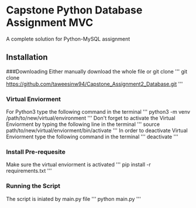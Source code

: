 # Capstone Python Database Assignment MVC
A complete solution for Python-MySQL assignment
## Installation

###Downloading
Either manually download the whole file or git clone
'''
git clone https://github.com/taweesinw94/Capstone_Assignment2_Database.git
'''

### Virtual Enviorment
For Python3 type the following command in the terminal
'''
python3 -m venv /path/to/new/virtual/environment
'''
Don't forget to activate the Virtual Enviorment by typing the following line in the terminal
'''
source path/to/new/virtual/enviorment/bin/activate
'''
In order to deactivate Virtual Enviorment type the following command in the terminal
'''
deactivate
'''
### Install Pre-requesite
Make sure the virtual enviorment is activated
'''
pip install -r requirements.txt 
'''

### Running the Script
The script is iniated by main.py file
'''
python main.py
'''
